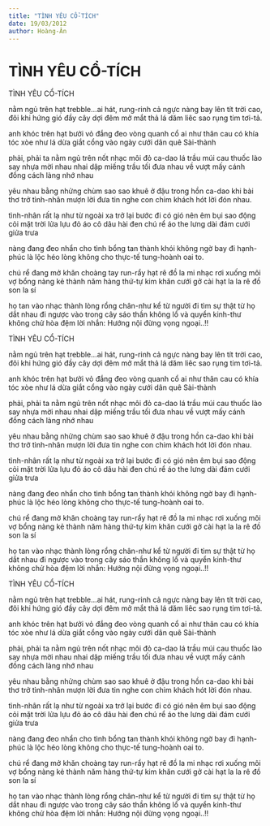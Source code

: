 ```yaml
---
title: "TÌNH YÊU CỔ-TÍCH"
date: 19/03/2012
author: Hoàng-Ân
---
```


# TÌNH YÊU CỔ-TÍCH

TÌNH YÊU CỔ-TÍCH


nằm ngủ trên hạt trebble...ai hát, rung-rinh cả ngực
                             nàng bay lên tít trời cao, đôi khi hứng gió
                             đầy cây dợi đêm mở mắt thả lá dăm
                             liêc sao rụng tim tơi-tả.

anh khóc trên hạt bưởi vỏ đắng đeo vòng quanh cổ ai
như thân cau có khía tóc xòe như lá dừa giắt cổng vào
ngày cưới dân quê  Sài-thành

phải, phải
ta nằm ngủ trên nốt nhạc môi đỏ ca-dao
lá trầu múi cau thuốc lào say nhựa mời
nhau nhai dập miếng trầu tối đưa nhau về
vượt mấy cánh đồng cách làng nhớ nhau

yêu nhau bằng nhửng chùm  sao sao khuê ở đậu
trong hồn ca-dao khi bài thơ trở tình-nhân
mượn lời đưa tin
nghe con chim khách hót lời đón nhau.

tình-nhân rất lạ như từ ngoài  xa trở lại bước đi có gió
nên  êm bụi  sao động cỏi mặt trời lửa lựu
đỏ áo cô dâu hài đen chú  rể  áo the lưng dài đám cưới giửa trưa

nàng đang đeo nhẩn cho tình bổng tan thành khói không ngờ
bay đi hạnh-phúc là lộc héo lòng
không cho thực-tế tung-hoành oai to.

chú  rể đang mở khăn choàng tay  run-rẩy hạt rê đồ la mi
nhạc rơi  xuống môi vợ bổng nàng kẻ thành
năm hàng thứ-tự kim khăn cưới gở cài hạt la la  rê đồ  son la  sí

họ tan vào nhạc thành lòng rổng chân-như
kể từ người đi tìm  sự thật từ họ dắt nhau đi ngược vào trong
cây  sáo thần không lổ và quyển kinh-thư không chử
hòa đệm lời nhắn:  Hướng nội đừng vọng ngoại..!!

TÌNH YÊU CỔ-TÍCH


nằm ngủ trên hạt trebble...ai hát, rung-rinh cả ngực
                             nàng bay lên tít trời cao, đôi khi hứng gió
                             đầy cây dợi đêm mở mắt thả lá dăm
                             liêc sao rụng tim tơi-tả.

anh khóc trên hạt bưởi vỏ đắng đeo vòng quanh cổ ai
như thân cau có khía tóc xòe như lá dừa giắt cổng vào
ngày cưới dân quê  Sài-thành

phải, phải
ta nằm ngủ trên nốt nhạc môi đỏ ca-dao
lá trầu múi cau thuốc lào say nhựa mời
nhau nhai dập miếng trầu tối đưa nhau về
vượt mấy cánh đồng cách làng nhớ nhau

yêu nhau bằng nhửng chùm  sao sao khuê ở đậu
trong hồn ca-dao khi bài thơ trở tình-nhân
mượn lời đưa tin
nghe con chim khách hót lời đón nhau.

tình-nhân rất lạ như từ ngoài  xa trở lại bước đi có gió
nên  êm bụi  sao động cỏi mặt trời lửa lựu
đỏ áo cô dâu hài đen chú  rể  áo the lưng dài đám cưới giửa trưa

nàng đang đeo nhẩn cho tình bổng tan thành khói không ngờ
bay đi hạnh-phúc là lộc héo lòng
không cho thực-tế tung-hoành oai to.

chú  rể đang mở khăn choàng tay  run-rẩy hạt rê đồ la mi
nhạc rơi  xuống môi vợ bổng nàng kẻ thành
năm hàng thứ-tự kim khăn cưới gở cài hạt la la  rê đồ  son la  sí

họ tan vào nhạc thành lòng rổng chân-như
kể từ người đi tìm  sự thật từ họ dắt nhau đi ngược vào trong
cây  sáo thần không lổ và quyển kinh-thư không chử
hòa đệm lời nhắn:  Hướng nội đừng vọng ngoại..!!

TÌNH YÊU CỔ-TÍCH


nằm ngủ trên hạt trebble...ai hát, rung-rinh cả ngực
                             nàng bay lên tít trời cao, đôi khi hứng gió
                             đầy cây dợi đêm mở mắt thả lá dăm
                             liêc sao rụng tim tơi-tả.

anh khóc trên hạt bưởi vỏ đắng đeo vòng quanh cổ ai
như thân cau có khía tóc xòe như lá dừa giắt cổng vào
ngày cưới dân quê  Sài-thành

phải, phải
ta nằm ngủ trên nốt nhạc môi đỏ ca-dao
lá trầu múi cau thuốc lào say nhựa mời
nhau nhai dập miếng trầu tối đưa nhau về
vượt mấy cánh đồng cách làng nhớ nhau

yêu nhau bằng nhửng chùm  sao sao khuê ở đậu
trong hồn ca-dao khi bài thơ trở tình-nhân
mượn lời đưa tin
nghe con chim khách hót lời đón nhau.

tình-nhân rất lạ như từ ngoài  xa trở lại bước đi có gió
nên  êm bụi  sao động cỏi mặt trời lửa lựu
đỏ áo cô dâu hài đen chú  rể  áo the lưng dài đám cưới giửa trưa

nàng đang đeo nhẩn cho tình bổng tan thành khói không ngờ
bay đi hạnh-phúc là lộc héo lòng
không cho thực-tế tung-hoành oai to.

chú  rể đang mở khăn choàng tay  run-rẩy hạt rê đồ la mi
nhạc rơi  xuống môi vợ bổng nàng kẻ thành
năm hàng thứ-tự kim khăn cưới gở cài hạt la la  rê đồ  son la  sí

họ tan vào nhạc thành lòng rổng chân-như
kể từ người đi tìm  sự thật từ họ dắt nhau đi ngược vào trong
cây  sáo thần không lổ và quyển kinh-thư không chử
hòa đệm lời nhắn:  Hướng nội đừng vọng ngoại..!!
